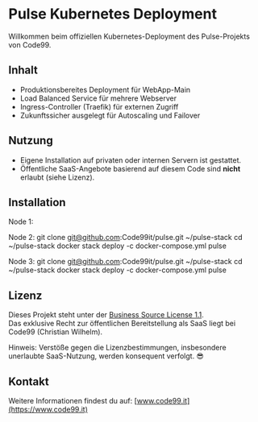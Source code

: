 # Pulse Kubernetes Deployment

Willkommen beim offiziellen Kubernetes-Deployment des Pulse-Projekts von Code99.

## Inhalt

- Produktionsbereites Deployment für WebApp-Main
- Load Balanced Service für mehrere Webserver
- Ingress-Controller (Traefik) für externen Zugriff
- Zukunftssicher ausgelegt für Autoscaling und Failover

## Nutzung

- Eigene Installation auf privaten oder internen Servern ist gestattet.
- Öffentliche SaaS-Angebote basierend auf diesem Code sind **nicht** erlaubt (siehe Lizenz).

## Installation

Node 1:

Node 2:
git clone git@github.com:Code99it/pulse.git ~/pulse-stack
cd ~/pulse-stack
docker stack deploy -c docker-compose.yml pulse

Node 3:
git clone git@github.com:Code99it/pulse.git ~/pulse-stack
cd ~/pulse-stack
docker stack deploy -c docker-compose.yml pulse

## Lizenz

Dieses Projekt steht unter der [Business Source License 1.1](LICENSE).  
Das exklusive Recht zur öffentlichen Bereitstellung als SaaS liegt bei Code99 (Christian Wilhelm).

Hinweis: Verstöße gegen die Lizenzbestimmungen, insbesondere unerlaubte SaaS-Nutzung, werden konsequent verfolgt. 😎

## Kontakt

Weitere Informationen findest du auf: [www.code99.it](https://www.code99.it)
